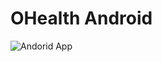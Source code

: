 # OHealth Android

![Andorid App](https://drive.google.com/file/d/1SbfbemNj66zRortp-hThwlx6GrKv8LQY/view?usp=sharing)
